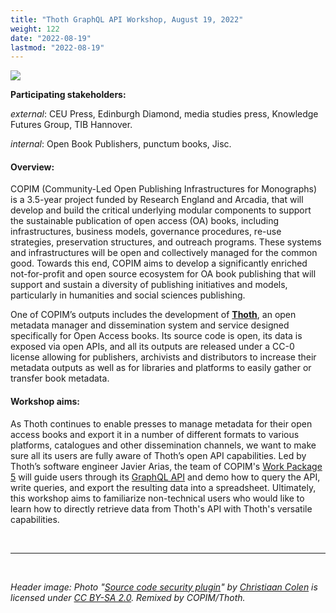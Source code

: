 ```yaml
---
title: "Thoth GraphQL API Workshop, August 19, 2022"
weight: 122
date: "2022-08-19"
lastmod: "2022-08-19"
---
```


![](/images/20013034763_0e214d525c_k-thoth.jpg)


**Participating stakeholders:**

_external_: CEU Press, Edinburgh Diamond, media studies press, Knowledge Futures Group, TIB Hannover.   

_internal_: Open Book Publishers, punctum books, Jisc.


#### Overview:

COPIM (Community-Led Open Publishing Infrastructures for Monographs) is a 3.5-year project funded by Research England and Arcadia, that will develop and build the critical underlying modular components to support the sustainable publication of open access (OA) books, including infrastructures, business models, governance procedures, re-use strategies, preservation structures, and outreach programs. These systems and infrastructures will be open and collectively managed for the common good. Towards this end, COPIM aims to develop a significantly enriched not-for-profit and open source ecosystem for OA book publishing that will support and sustain a diversity of publishing initiatives and models, particularly in humanities and social sciences publishing.

One of COPIM’s outputs includes the development of **[Thoth](https://thoth.pub)**, an open metadata manager and dissemination system and service designed specifically for Open Access books. Its source code is open, its data is exposed via open APIs, and all its outputs are released under a CC-0 license allowing for publishers, archivists and distributors to increase their metadata outputs as well as for libraries and platforms to easily gather or transfer book metadata.

#### Workshop aims:

As Thoth continues to enable presses to manage metadata for their open access books and export it in a number of different formats to various platforms, catalogues and other dissemination channels, we want to make sure all its users are fully aware of Thoth’s open API capabilities. Led by Thoth’s software engineer Javier Arias, the team of COPIM's [Work Package 5](https://www.copim.ac.uk/workpackage/wp5/) will guide users through its [GraphQL API](https://api.thoth.pub/graphiql) and demo how to query the API, write queries, and export the resulting data into a spreadsheet. Ultimately, this workshop aims to familiarize non-technical users who would like to learn how to directly retrieve data from Thoth's API with Thoth's versatile capabilities.





  &nbsp;


---


  &nbsp;


*Header image: Photo "[Source code security plugin](https://www.flickr.com/photos/132889348@N07/20013034763)" by [Christiaan Colen](https://www.flickr.com/photos/132889348@N07) is licensed under [CC BY-SA 2.0](https://creativecommons.org/licenses/by-sa/2.0/). Remixed by COPIM/Thoth.*
